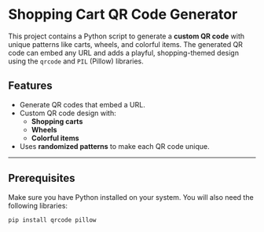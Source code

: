 # Shopping Cart QR Code Generator

This project contains a Python script to generate a **custom QR code** with unique patterns like carts, wheels, and colorful items. The generated QR code can embed any URL and adds a playful, shopping-themed design using the `qrcode` and `PIL` (Pillow) libraries.

## Features
- Generate QR codes that embed a URL.
- Custom QR code design with:
  - **Shopping carts**
  - **Wheels**
  - **Colorful items** 
- Uses **randomized patterns** to make each QR code unique.

---

## Prerequisites

Make sure you have Python installed on your system. You will also need the following libraries:

```bash
pip install qrcode pillow
